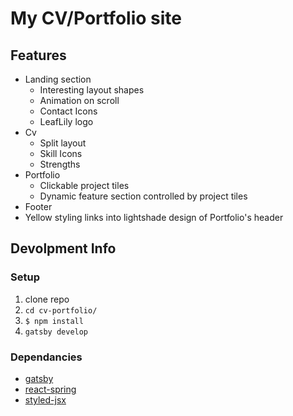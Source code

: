 # My CV/Portfolio site 

## Features
- Landing section
  - Interesting layout shapes
  - Animation on scroll
  - Contact Icons
  - LeafLily logo
- Cv 
  - Split layout 
  - Skill Icons
  - Strengths
- Portfolio
  - Clickable project tiles 
  - Dynamic feature section controlled by project tiles
- Footer 
 - Yellow styling links into lightshade design of Portfolio's header


## Devolpment Info
### Setup 
1. clone repo
1. `cd cv-portfolio/`
1. `$ npm install`
1. `gatsby develop`

### Dependancies
- [gatsby](https://www.gatsbyjs.org/)
- [react-spring](https://www.react-spring.io/)
- [styled-jsx](https://www.gatsbyjs.org/packages/gatsby-plugin-styled-jsx/)